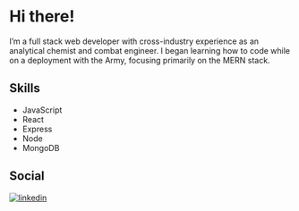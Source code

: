 # Hi there!

I’m a full stack web developer with cross-industry experience as an analytical chemist and combat engineer. I began learning how to code while on a deployment with the Army, focusing primarily on the MERN stack. 


## Skills
- JavaScript
- React
- Express
- Node
- MongoDB

## Social
[![linkedin](https://img.shields.io/badge/linkedin-0A66C2?style=for-the-badge&logo=linkedin&logoColor=white)](https://www.linkedin.com/in/cesart98/)
